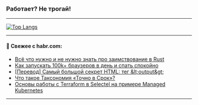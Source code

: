 ### Работает? Не трогай!

---
<!--
#### 🛠️ Technical stack:

![Java](https://img.shields.io/badge/Java-informational?logo=Oracle&style=flat&logoColor=white&color=FF4500)
![Kotlin](https://img.shields.io/badge/Kotlin-informational?logo=Kotlin&style=flat&logoColor=white&color=774D97)
![TS](https://img.shields.io/badge/TypeScript-informational?logo=typeScript&style=flat&logoColor=black&color=017acc)
![Python](https://img.shields.io/badge/Python-informational?logo=Python&style=flat&logoColor=black&color=ffdd54) <br>
![Spring](https://img.shields.io/badge/Spring-informational?logo=Spring&style=flat&logoColor=white&color=6DB33F) 
![SpringBoot](https://img.shields.io/badge/SpringBoot-informational?logo=SpringBoot&style=flat&logoColor=white&color=6DB33F)
![Nest](https://img.shields.io/badge/NestJS-informational?logo=NestJS&style=flat&logoColor=white&color=E0234E) 
![NodeJS](https://img.shields.io/badge/NodeJS-informational?logo=node.js&style=flat&logoColor=white&color=70A760)<br>
![PostgreSQL](https://img.shields.io/badge/PostgreSQL-informational?logo=PostgreSQL&style=flat&logoColor=white&color=DAA520)
![MongoDB](https://img.shields.io/badge/MongoDB-informational?logo=MongoDB&style=flat&logoColor=white&color=870000)
![Apache](https://img.shields.io/badge/Apache-informational?logo=apache&style=flat&logoColor=white&color=f74e28)

___ 
-->

<!--- #### 🛠️ : --->

[![Top Langs](https://github-readme-stats-82jvfl3w3-advtsettinggmailcoms-projects.vercel.app/api/top-langs/?username=zloylis&langs_count=10&hide_title=true&title_color=e6edf3&size_weight=0.5&count_weight=0.5&layout=compact&hide_progress=true&hide_border=true&theme=dracula&hide=css,makefile,cmake)](https://github.com/zloylis)

<!---


####  :octocat:&nbsp;&nbsp; Статистика:

![GitHub stats](https://github-readme-stats-u2qms2cxw-advtsettinggmailcoms-projects.vercel.app/api?username=zloylis&show_icons=true&hide_border=true&theme=dracula&title_color=e6edf3&include_all_commits=true&count_private=true&hide_rank=false&hide_title=true&rank_icon=github)
-->
---

#### 💬 Свежее с habr.com:

<!-- BLOG-POST-LIST:START -->
- [Всё что нужно и не нужно знать про заимствование в Rust](https://habr.com/ru/companies/beget/articles/957398/?utm_source=habrahabr&utm_medium=rss&utm_campaign=957398)
- [Как запускать 100k+ браузеров в день и спать спокойно](https://habr.com/ru/companies/tbank/articles/957648/?utm_source=habrahabr&utm_medium=rss&utm_campaign=957648)
- [[Перевод] Самый большой секрет HTML: тег &amp;lt;output&amp;gt;](https://habr.com/ru/articles/957618/?utm_source=habrahabr&utm_medium=rss&utm_campaign=957618)
- [Что такое Таксономия «Точно в Срок»?](https://habr.com/ru/articles/957598/?utm_source=habrahabr&utm_medium=rss&utm_campaign=957598)
- [Основы работы с Terraform в Selectel на примере Managed Kubernetes](https://habr.com/ru/companies/selectel/articles/957280/?utm_source=habrahabr&utm_medium=rss&utm_campaign=957280)
<!-- BLOG-POST-LIST:END -->

---
